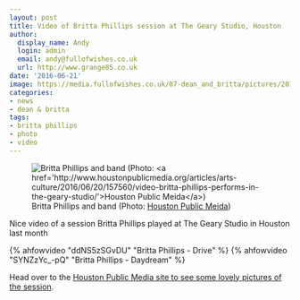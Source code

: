 ```yaml
---
layout: post
title: Video of Britta Phillips session at The Geary Studio, Houston
author:
  display_name: Andy
  login: admin
  email: andy@fullofwishes.co.uk
  url: http://www.grange85.co.uk
date: '2016-06-21'
image: https://media.fullofwishes.co.uk/07-dean_and_britta/pictures/2016-05-britta-phillips-houston-public-media-01.jpg
categories:
- news
- dean & britta
tags:
- britta phillips
- photo
- video
---
```

<figure class="caption aligncenter"><img src="https://media.fullofwishes.co.uk/07-dean_and_britta/pictures/2016-05-britta-phillips-houston-public-media-01.jpg" alt="Britta Phillips and band (Photo: <a href='http://www.houstonpublicmedia.org/articles/arts-culture/2016/06/20/157560/video-britta-phillips-performs-in-the-geary-studio/'>Houston Public Meida</a>)" /><figcaption class="caption-text">Britta Phillips and band (Photo: <a href='http://www.houstonpublicmedia.org/articles/arts-culture/2016/06/20/157560/video-britta-phillips-performs-in-the-geary-studio/'>Houston Public Meida</a>)</figcaption></figure>

<p class="lead">Nice video of a session Britta Phillips played at The Geary Studio in Houston last month</p>

{% ahfowvideo "ddNS5zSGvDU" "Britta Phillips - Drive" %}
{% ahfowvideo "SYNZzYc_-pQ" "Britta Phillips - Daydream" %}

Head over to the <a href="http://www.houstonpublicmedia.org/articles/arts-culture/2016/06/20/157560/video-britta-phillips-performs-in-the-geary-studio/">Houston Public Media site to see some lovely pictures of the session</a>.


